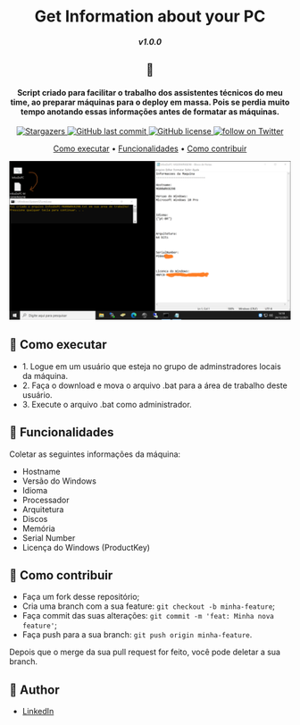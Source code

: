 <h1 align="center">   
  Get Information about your PC
</h1>
<h5 align="center">v1.0.0</h5>

<h2 align="center">📇</h2>

<h4 align="center">Script criado para facilitar o trabalho dos assistentes técnicos do meu time, ao preparar máquinas para o deploy em massa. Pois se perdia muito tempo anotando essas informações antes de formatar as máquinas.</h4>

<p align="center">
    <a href="https://github.com/Raphael-GC/get-inf-cmd/stargazers">
        <img alt="Stargazers" src="https://img.shields.io/github/stars/Raphael-GC/get-inf-cmd?style=social">
    </a>
    <a href="https://github.com/Raphael-GC/get-inf-cmd/commits/main">
        <img alt="GitHub last commit" src="https://img.shields.io/github/last-commit/Raphael-GC/get-inf-cmd">
    </a>
    <a href="https://github.com/Raphael-GC/get-inf-cmd/commits/main">
        <img alt="GitHub license" src="https://img.shields.io/github/license/Raphael-GC/get-inf-cmd?color=%27072009">
    </a>
    <a href="https://twitter.com/intent/follow?screen_name=_raphaelgc">
        <img src="https://img.shields.io/twitter/follow/_raphaelgc?style=social&logo=twitter"
            alt="follow on Twitter">
    </a>
    
</p>

<p align="center">
  <a href="#-como-executar">Como executar</a> •
  <a href="#-funcionalidades">Funcionalidades</a> •
  <a href=" #-como-contribuir">Como contribuir</a>
</p>

![](https://github.com/Raphael-GC/get-inf-cmd/blob/main/assets/preview.png)


## 🚀 Como executar
<ul>
  <li> 1. Logue em um usuário que esteja no grupo de adminstradores locais da máquina. </li>

  <li> 2. Faça o download e mova o arquivo .bat para a área de trabalho deste usuário.</li>

  <li> 3. Execute o arquivo .bat como administrador. </li>

</ul>

## 💬 Funcionalidades
  Coletar as seguintes informações da máquina:
    <ul>
      <li>Hostname</li>
      <li>Versão do Windows</li>
      <li>Idioma</li>
      <li>Processador</li>
      <li>Arquitetura</li>
      <li>Discos</li>
      <li>Memória</li>
      <li>Serial Number</li>
      <li>Licença do Windows (ProductKey)</li>
    </ul>

## 🤔 Como contribuir

- Faça um fork desse repositório;
- Cria uma branch com a sua feature: `git checkout -b minha-feature`;
- Faça commit das suas alterações: `git commit -m 'feat: Minha nova feature'`;
- Faça push para a sua branch: `git push origin minha-feature`.

Depois que o merge da sua pull request for feito, você pode deletar a sua branch.

## :pencil: Author

- <a href="https://www.linkedin.com/in/raphael-gc/" target="_blank">LinkedIn</a>
